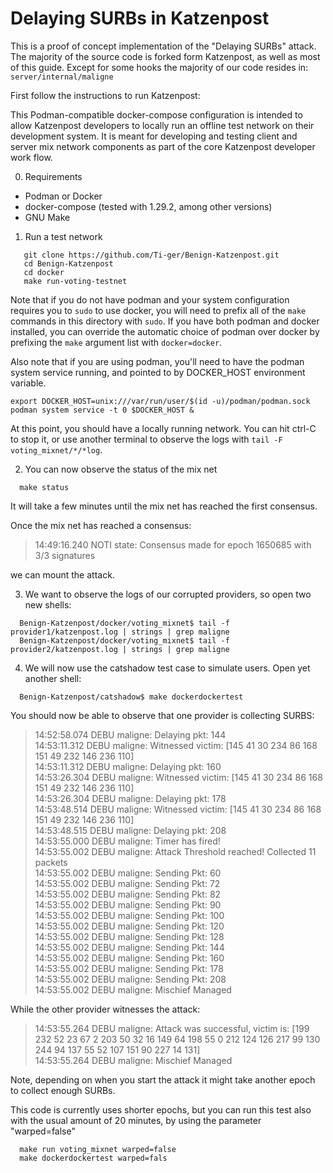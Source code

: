 
Delaying SURBs in Katzenpost
==============================

This is a proof of concept implementation of the "Delaying SURBs" attack. The majority of the source code is forked
form Katzenpost, as well as most of this guide. Except for some hooks the majority of our code resides in: `server/internal/maligne`

First follow the instructions to run Katzenpost:

This Podman-compatible docker-compose configuration is intended to allow
Katzenpost developers to locally run an offline test network on their
development system. It is meant for developing and testing client and server
mix network components as part of the core Katzenpost developer work flow.

0. Requirements

* Podman or Docker
* docker-compose (tested with 1.29.2, among other versions)
* GNU Make

1. Run a test network
```
   git clone https://github.com/Ti-ger/Benign-Katzenpost.git
   cd Benign-Katzenpost
   cd docker
   make run-voting-testnet
```
Note that if you do not have podman and your system configuration requires you
to ``sudo`` to use docker, you will need to prefix all of the ``make`` commands
in this directory with ``sudo``. If you have both podman and docker installed,
you can override the automatic choice of podman over docker by prefixing the
``make`` argument list with ``docker=docker``.

Also note that if you are using podman, you'll need to have the podman system
service running, and pointed to by DOCKER_HOST environment variable.

```
export DOCKER_HOST=unix:///var/run/user/$(id -u)/podman/podman.sock
podman system service -t 0 $DOCKER_HOST &
```

At this point, you should have a locally running network. You can hit ctrl-C to
stop it, or use another terminal to observe the logs with ``tail -F voting_mixnet/*/*log``.

2. You can now observe the status of the mix net
```
  make status
```
It will take a few minutes until the mix net has reached the first consensus.

Once the mix net has reached a consensus:
> 14:49:16.240 NOTI state: Consensus made for epoch 1650685 with 3/3 signatures

we can mount the attack.

3. We want to observe the logs of our corrupted providers, so open two new shells:
```
  Benign-Katzenpost/docker/voting_mixnet$ tail -f provider1/katzenpost.log | strings | grep maligne
  Benign-Katzenpost/docker/voting_mixnet$ tail -f provider2/katzenpost.log | strings | grep maligne
```

4. We will now use the catshadow test case to simulate users. Open yet another shell:

```
  Benign-Katzenpost/catshadow$ make dockerdockertest
```

You should now be able to observe that one provider is collecting SURBS:
> 14:52:58.074 DEBU maligne: Delaying pkt: 144  
 14:53:11.312 DEBU maligne: Witnessed victim: [145 41 30 234 86 168 151 49 232 146 236 110]  
 14:53:11.312 DEBU maligne: Delaying pkt: 160  
 14:53:26.304 DEBU maligne: Witnessed victim: [145 41 30 234 86 168 151 49 232 146 236 110]  
 14:53:26.304 DEBU maligne: Delaying pkt: 178  
 14:53:48.514 DEBU maligne: Witnessed victim: [145 41 30 234 86 168 151 49 232 146 236 110]  
14:53:48.515 DEBU maligne: Delaying pkt: 208  
14:53:55.000 DEBU maligne: Timer has fired!  
14:53:55.002 DEBU maligne: Attack Threshold reached! Collected 11 packets  
14:53:55.002 DEBU maligne: Sending Pkt: 60  
14:53:55.002 DEBU maligne: Sending Pkt: 72  
14:53:55.002 DEBU maligne: Sending Pkt: 82  
14:53:55.002 DEBU maligne: Sending Pkt: 90  
14:53:55.002 DEBU maligne: Sending Pkt: 100  
14:53:55.002 DEBU maligne: Sending Pkt: 120  
14:53:55.002 DEBU maligne: Sending Pkt: 128  
14:53:55.002 DEBU maligne: Sending Pkt: 144  
14:53:55.002 DEBU maligne: Sending Pkt: 160  
14:53:55.002 DEBU maligne: Sending Pkt: 178  
14:53:55.002 DEBU maligne: Sending Pkt: 208  
14:53:55.002 DEBU maligne: Mischief Managed  

While the other provider witnesses the attack:
> 14:53:55.264 DEBU maligne: Attack was successful, victim is: [199 232 52 23 67 2 203 50 32 16 149 64 198 55 0 212 124 126 217 99 130 244 94 137 55 52 107 151 90 227 14 131]  
14:53:55.264 DEBU maligne: Mischief Managed

Note, depending on when you start the attack it might take another epoch to collect enough SURBs.

This code is currently uses shorter epochs, but you can run this test also with the usual amount of 20 minutes, by using the parameter "warped=false"
```
  make run voting_mixnet warped=false
  make dockerdockertest warped=fals
```
